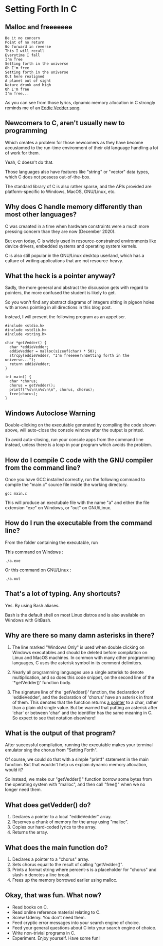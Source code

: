 # Setting Forth In C

## Malloc and freeeeeee

```
Be it no concern  
Point of no return  
Go forward in reverse
This I will recall
Everytime I fall
I'm free
Setting forth in the universe
Oh I'm free
Setting forth in the universe
Out here realigned
A planet out of sight
Nature drunk and high
Oh I'm free
I'm free...
```

As you can see from those lyrics, dynamic memory allocation in C strongly reminds me of an [Eddie Vedder song](https://www.youtube.com/watch?v=KDlsH8MbDbs).

## Newcomers to C, aren't usually new to programming

Which creates a problem for those newcomers as they have become accustomed to the run-time environment of their old language handling a lot of work for them.

Yeah, C doesn't do that.

Those languages also have features like "string" or "vector" data types, which C does not possess out-of-the-box.

The standard library of C is also rather sparse, and the APIs provided are platform-specific to Windows, MacOS, GNU/Linux, etc.

## Why does C handle memory differently than most other languages?

C was creaated in a time when hardware constraints were a much more pressing concern than they are now (December 2020).

But even today, C is widely used in resource-constrained environments like device drivers, embedded systems and operating system kernels.

C is also still popular in the GNU/Linux desktop userland, which has a culture of writing applications that are not resource-heavy.

## What the heck is a pointer anyway?

Sadly, the more general and abstract the discussion gets with regard to pointers, the more confused the student is likely to get.

So you won't find any abstract diagrams of integers sitting in pigeon holes with arrows pointing in all directions in this blog post.

Instead, I will present the following program as an appetiser.

```
#include <stdio.h>
#include <stdlib.h>
#include <string.h>

char *getVedder() {
  char *eddieVedder;
  eddieVedder = malloc(sizeof(char) * 50);
  strcpy(eddieVedder, "I'm freeeee!\nSetting forth in the universe...");
  return eddieVedder;
}

int main() {
  char *chorus;
  chorus = getVedder();
  printf("%s\n\n%s\n\n", chorus, chorus);
  free(chorus);
}
```

## Windows Autoclose Warning

Double-clicking on the executable generated by compiling the code shown above, will auto-close the console window after the output is printed.

To avoid auto-closing, run your console apps from the command line instead, unless there is a loop in your program which avoids the problem.

## How do I compile C code with the GNU compiler from the command line?

Once you have GCC installed correctly, run the following command to compile the "main.c" source file inside the working directory.

```
gcc main.c
```

This will produce an exectubale file with the name "a" and either the file extension "exe" on Windows, or "out" on GNU/Linux.

## How do I run the executable from the command line?

From the folder containing the executable, run

This command on Windows :

```
./a.exe
```

Or this command on GNU/Linux :

```
./a.out
```

## That's a lot of typing. Any shortcuts?

Yes. By using Bash aliases.

Bash is the default shell on most Linux distros and is also available on Windows with GitBash.

## Why are there so many damn asterisks in there?

1. The line marked "Windows Only" is used when double clicking on Windows executables and should be deleted before compilation on Linux and MacOS machines. In common with many other programming languages, C uses the asterisk symbol in its comment delimiters.

2. Nearly all programming languages use a single asterisk to denote multiplication, and so does this code snippet, on the second line of the '*getVedder()' function body.

3. The signature line of the 'getVedder()' function, the declaration of 'eddieVedder', and the declaration of 'chorus' have an asterisk in front of them. This denotes that the function returns [a pointer](https://en.wikipedia.org/wiki/Pointer_(computer_programming)) to a char, rather than a plain old single value. But be warned that putting an asterisk after 'char' or between 'char' and the identifier has the same meaning in C. So expect to see that notation elsewhere!

## What is the output of that program?

After successful compilation, running the executable makes your terminal emulator sing the chorus from "Setting Forth".

Of course, we could do that with a simple "printf" statement in the main function. But that wouldn't help us explain dynamic memory allocation, would it?

So instead, we make our "getVedder()" function borrow some bytes from the operating system with "malloc", and then call "free()" when we no longer need them.

## What does getVedder() do?

1. Declares a pointer to a local "eddieVedder" array.
2. Reserves a chunk of memory for the array using "malloc".
3. Copies our hard-coded lyrics to the array.
4. Returns the array.

## What does the main function do?

1. Declares a pointer to a "chorus" array.
2. Sets chorus equal to the result of calling "getVedder()".
3. Prints a format string where percent-s is a placeholder for "chorus" and slash-n denotes a line break.
4. Frees up the memory borrowed earlier using malloc.

## Okay, that was fun. What now?

* Read books on C.
* Read online reference material relating to C.
* Screw Udemy. You don't need them.
* Feed cryptic error messages into your search engine of choice.
* Feed your general questions about C into your search engine of choice.
* Write non-trivial programs in C.
* Experiment. Enjoy yourself. Have some fun!
